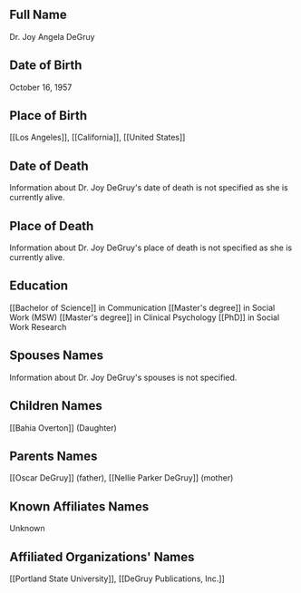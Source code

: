 ## Full Name
Dr. Joy Angela DeGruy

## Date of Birth
October 16, 1957

## Place of Birth
[[Los Angeles]], [[California]], [[United States]]

## Date of Death
Information about Dr. Joy DeGruy's date of death is not specified as she is currently alive.

## Place of Death
Information about Dr. Joy DeGruy's place of death is not specified as she is currently alive.

## Education
[[Bachelor of Science]] in Communication
[[Master's degree]] in Social Work (MSW)
[[Master's degree]] in Clinical Psychology
[[PhD]] in Social Work Research

## Spouses Names
Information about Dr. Joy DeGruy's spouses is not specified.

## Children Names
[[Bahia Overton]] (Daughter)

## Parents Names
[[Oscar DeGruy]] (father), [[Nellie Parker DeGruy]] (mother)

## Known Affiliates Names
Unknown

## Affiliated Organizations' Names
[[Portland State University]], [[DeGruy Publications, Inc.]]